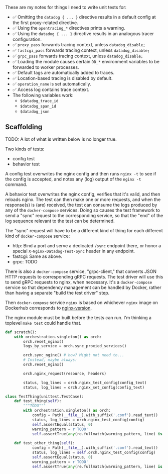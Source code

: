 These are my notes for things I need to write unit tests for:

- ✅ Omitting the `datadog { ... }` directive results in a default config at the first proxy-related directive.
- ✅ Using the `opentracing_*` directives prints a warning.
- ✅ Using the `datadog { ... }` directive results in an analogous tracer configuration.
- ✅ `proxy_pass` forwards tracing context, unless `datadog_disable;`
- ✅ `fastcgi_pass` forwards tracing context, unless `datadog_disable;`
- ✅ `grpc_pass` forwards tracing context, unless `datadog_disable;`
- ✅ Loading the module causes certain `DD_*` environment variables to be
  forwarded to worker processes.
- ✅ Default tags are automatically added to traces.
- ✅ Location-based tracing is disabled by default.
- ✅ `operation_name` is set automatically.
- ✅ Access log contains trace context.
- The following variables work:
    - `$datadog_trace_id`
    - `$datadog_span_id`
    - `$datadog_json`

Scaffolding
-----------
TODO: A lot of what is written below is no longer true.

Two kinds of tests:
- config test
- behavior test

A config test overwrites the nginx config and then runs `nginx -t` to see if
the config is accepted, and notes any (log) output of the `nginx -t` command.

A behavior test overwrites the nginx config, verifies that it's valid, and then
reloads nginx.  The test can then make one or more requests, and when the
response(s) is (are) received, the test can consume the logs produced by any
of the `docker-compose` services.  Doing so causes the test framework to send
a "sync" request to the corresponding service, so that the "end" of the log
sequence relevant to the test can be determined.

The "sync" request will have to be a different kind of thing for each different
kind of `docker-compose` service:

- http: Bind a port and serve a dedicated `/sync` endpoint there, or honor a
  special `X-Nginx-Datadog-Test-Sync` header in any endpoint.
- fastcgi: Same as above.
- grpc: TODO

There is also a `docker-compose` service, "grpc-client," that converts JSON
HTTP requests to corresponding gRPC requests.   The test driver will use this
to send gRPC requests to nginx, when necessary.  It's a `docker-compose`
service so that dependency management can be handled by Docker, rather than
having a separate "build the test driver" step.

Then `docker-compose` service `nginx` is based on whichever `nginx` image on
Dockerhub corresponds to [nginx-version](nginx-version).

The nginx module must be built before the tests can run.  I'm thinking a
toplevel `make test` could handle that.

```python
def scratch():
    with orchestration.singleton() as orch:
        orch.reset_nginx()
        logs_by_service = orch.sync_proxied_services()

        orch.sync_nginx() # how? Might not need to...
        # Instead, maybe always:
        orch.reset_nginx()

        orch.nginx_request(resource, headers)

        status, log_lines = orch.nginx_test_config(config_text)
        status, log_lines = orch.nginx_set_config(config_text)

class TestThing(unittest.TestCase):
    def test_thing(self):
        """TODO"""
        with orchestration.singleton() as orch:
            config = Path(__file__).with_suffix('.conf').read_text()
            status, log_lines = orch.nginx_test_config(config)
            self.assertEqual(status, 0)
            warning_pattern = r'TODO'
            self.assertTrue(any(re.fullmatch(warning_pattern, line) is not None for line in log_lines))
            
    def test_other_thing(self):
            config = Path(__file__).with_suffix('.conf').read_text()
            status, log_lines = self.orch.nginx_test_config(config)
            self.assertEqual(status, 0)
            warning_pattern = r'TODO'
            self.assertTrue(any(re.fullmatch(warning_pattern, line) is not None for line in log_lines))
```